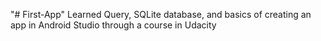 "# First-App" 
Learned Query, SQLite database, and basics of creating an app in Android Studio through a course in Udacity
